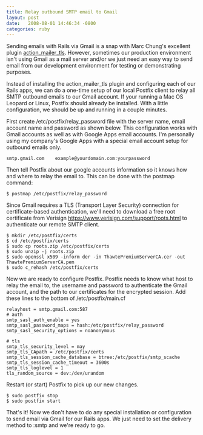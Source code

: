 ```yaml
---
title: Relay outbound SMTP email to Gmail
layout: post
date:   2008-08-01 14:46:34 -0800
categories: ruby
---
```


Sending emails with Rails via Gmail is a snap with Marc Chung's excellent plugin [action_mailer_tls](http://code.openrain.com/rails/action_mailer_tls). However<!--more-->, sometimes our production environment isn't using Gmail as a mail server and/or we just need an easy way to send email from our development environment for testing or demonstrating purposes.

Instead of installing the action_mailer_tls plugin and configuring each of our Rails apps, we can do a one-time setup of our local Postfix client to relay all SMTP outbound emails to our Gmail account. If your running a Mac OS Leopard or Linux, Postfix should already be installed. With a little configuration, we should be up and running in a couple minutes.

First create /etc/postfix/relay_password file with the server name, email account name and password as shown below. This configuration works with Gmail accounts as well as with Google Apps email accounts. I'm personally using my company's Google Apps with a special email account setup for outbound emails only.

    smtp.gmail.com    example@yourdomain.com:yourpassword

Then tell Postfix about our google accounts information so it knows how and where to relay the email to. This can be done with the postmap command:

    $ postmap /etc/postfix/relay_password

Since Gmail requires a TLS (Transport Layer Security) connection for certificate-based authentication, we'll need to download a free root certificate from Verisign <a href="https://www.verisign.com/support/roots.html" rel="external">https://www.verisign.com/support/roots.html</a> to authenticate our remote SMTP client.

    $ mkdir /etc/postfix/certs
    $ cd /etc/postfix/certs
    $ sudo cp roots.zip /etc/postfix/certs
    $ sudo unzip -j roots.zip
    $ sudo openssl x509 -inform der -in ThawtePremiumServerCA.cer -out  ThawtePremiumServerCA.pem
    $ sudo c_rehash /etc/postfix/certs

Now we are ready to configure Postfix. Postfix needs to know what host to relay the email to, the username and password to authenticate the Gmail account, and the path to our certificates for the encrypted session.  Add these lines to the bottom of /etc/postfix/main.cf

    relayhost = smtp.gmail.com:587
    # auth
    smtp_sasl_auth_enable = yes
    smtp_sasl_password_maps = hash:/etc/postfix/relay_password
    smtp_sasl_security_options = noanonymous

    # tls
    smtp_tls_security_level = may
    smtp_tls_CApath = /etc/postfix/certs
    smtp_tls_session_cache_database = btree:/etc/postfix/smtp_scache
    smtp_tls_session_cache_timeout = 3600s
    smtp_tls_loglevel = 1
    tls_random_source = dev:/dev/urandom

Restart (or start) Postfix to pick up our new changes.

    $ sudo postfix stop
    $ sudo postfix start

That's it! Now we don't have to do any special installation or configuration to send email via Gmail for our Rails apps. We just need to set the delivery method to :smtp and we're ready to go.
